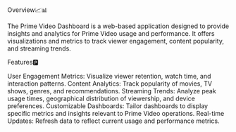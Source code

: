 Overview📈📊

The Prime Video Dashboard is a web-based application designed to provide insights and analytics for Prime Video usage and performance. It offers visualizations and metrics to track viewer engagement, content popularity, and streaming trends.

Features🅿

User Engagement Metrics: Visualize viewer retention, watch time, and interaction patterns.
Content Analytics: Track popularity of movies, TV shows, genres, and recommendations.
Streaming Trends: Analyze peak usage times, geographical distribution of viewership, and device preferences.
Customizable Dashboards: Tailor dashboards to display specific metrics and insights relevant to Prime Video operations.
Real-time Updates: Refresh data to reflect current usage and performance metrics.
